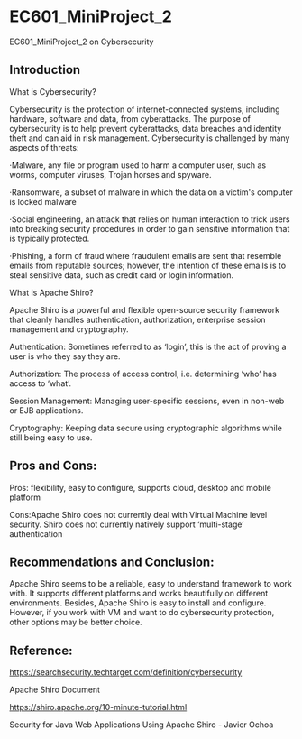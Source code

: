 # EC601_MiniProject_2
EC601_MiniProject_2 on Cybersecurity

## Introduction

What is Cybersecurity?

Cybersecurity is the protection of internet-connected systems, including hardware, software and data, from cyberattacks. The purpose of cybersecurity is to help prevent cyberattacks, data breaches and identity theft and can aid in risk management. Cybersecurity is challenged by many aspects of threats:

·Malware, any file or program used to harm a computer user, such as worms, computer viruses, Trojan horses and spyware.

·Ransomware, a subset of malware in which the data on a victim's computer is locked malware

·Social engineering, an attack that relies on human interaction to trick users into breaking security procedures in order to gain sensitive information that is typically protected.

·Phishing, a form of fraud where fraudulent emails are sent that resemble emails from reputable sources; however, the intention of these emails is to steal sensitive data, such as credit card or login information.

What is Apache Shiro?

Apache Shiro is a powerful and flexible open-source security framework that cleanly handles authentication, authorization, enterprise session management and cryptography.

Authentication: Sometimes referred to as ‘login’, this is the act of proving a user is who they say they are. 

Authorization: The process of access control, i.e. determining ‘who’ has access to ‘what’. 

Session Management: Managing user-specific sessions, even in non-web or EJB applications. 

Cryptography: Keeping data secure using cryptographic algorithms while still being easy to use. 

## Pros and Cons:

Pros: flexibility, easy to configure, supports cloud, desktop and mobile platform

Cons:Apache Shiro does not currently deal with Virtual Machine level security. Shiro does not currently natively support ‘multi-stage’ authentication

## Recommendations and Conclusion:

Apache Shiro seems to be a reliable, easy to understand framework to work with. It supports different platforms and works beautifully on different environments. Besides, Apache Shiro is easy to install and configure. However, if you work with VM and want to do cybersecurity protection, other options may be better choice.


## Reference:

https://searchsecurity.techtarget.com/definition/cybersecurity

Apache Shiro Document

https://shiro.apache.org/10-minute-tutorial.html

Security for Java Web Applications Using Apache Shiro - Javier Ochoa
